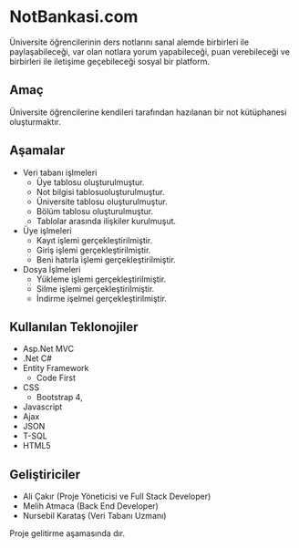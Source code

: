 # NotBankasi.com
 Üniversite öğrencilerinin ders notlarını sanal alemde birbirleri ile paylaşabileceği, var olan notlara yorum yapabileceği, puan verebileceği ve birbirleri 
ile iletişime geçebileceği sosyal bir platform.

## Amaç 
 Üniversite öğrencilerine kendileri tarafından  hazılanan bir not kütüphanesi oluşturmaktır.
## Aşamalar
* Veri tabanı işlmeleri
  * Üye tablosu oluşturulmuştur.
  * Not bilgisi tablosuoluşturulmuştur.
  * Üniversite tablosu oluşturulmuştur.
  * Bölüm tablosu oluşturulmuştur.
  * Tablolar arasında ilişkiler kurulmuşut.
* Üye işlmeleri
  * Kayıt işlemi gerçekleştirilmiştir.
  * Giriş işlemi gerçekleştirilmiştir.
  * Beni hatırla işlemi gerçekleştirilmiştir.
* Dosya İşlmeleri
  * Yükleme işlemi gerçekleştirilmiştir.
  * Silme işlemi gerçekleştirilmiştir.
  * İndirme işelmei gerçekleştirilmiştir.

## Kullanılan Teklonojiler
* Asp.Net MVC 
* .Net C#
* Entity Framework 
  * Code First 
* CSS 
  * Bootstrap 4, 
 * Javascript
 * Ajax
 * JSON
 * T-SQL
 * HTML5
 
## Geliştiriciler
* Ali Çakır (Proje Yöneticisi ve Full Stack Developer)
* Melih Atmaca (Back End  Developer)
* Nursebil Karataş (Veri Tabanı Uzmanı)

Proje gelitirme aşamasında dır.

 
